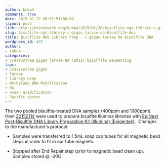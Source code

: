 ```yaml
---
author: kubu4
comments: true
date: 2015-01-27 00:52:57+00:00
layout: post
link: http://onsnetwork.org/kubu4/2015/01/26/bisuflite-ngs-library-c-gigas-larvae-oa-bisulfite-dna/
slug: bisuflite-ngs-library-c-gigas-larvae-oa-bisulfite-dna
title: Bisuflite NGS Library Prep - C.gigas larvae OA bisulfite DNA
wordpress_id: 427
author:
- kubu4
categories:
- Crassostrea gigas larvae OA (2011) bisulfite sequencing
tags:
- Crassostrea gigas
- larvae
- library prep
- Methylamp DNA Modification
- OA
- ocean acidification
- Pacific oyster
---
```


The two pooled bisulfite-treated DNA samples (400ppm and 1000ppm) from [20150114](http://onsnetwork.org/kubu4/2015/01/14/dna-bisulfite-conversion-c-gigas-larvae-oa-sheared-dna/) were used to prepare bisulfite Illumina libraries with [EpiNext Post-Bisulfite DNA Library Preparation Kit (Illumina) (Epigentek)](https://github.com/sr320/LabDocs/blob/master/protocols/Commercial_Protocols/Epigentek_PostBisulfiteIlluminaLibraryPrep_P-1055.pdf).  Changes to the manufacturer's protocol:




    
  * Samples were transferred to 1.5mL snap cap tubes for all magnetic bead steps in order to fit in our tube magnets.

    
  * Stopped after End Repair step (prior to magnetic bead clean up).  Samples stored @ -20C


